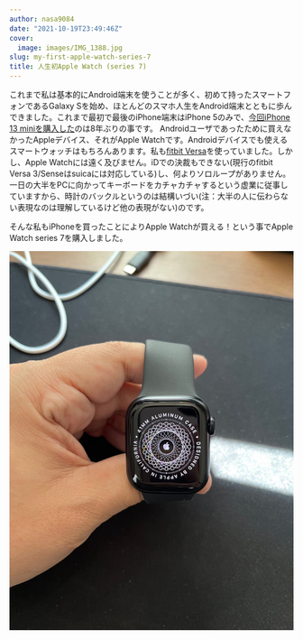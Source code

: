 ```yaml
---
author: nasa9084
date: "2021-10-19T23:49:46Z"
cover:
  image: images/IMG_1388.jpg
slug: my-first-apple-watch-series-7
title: 人生初Apple Watch (series 7)
---
```



これまで私は基本的にAndroid端末を使うことが多く、初めて持ったスマートフォンであるGalaxy Sを始め、ほとんどのスマホ人生をAndroid端末とともに歩んできました。これまで最初で最後のiPhone端末はiPhone 5のみで、[今回iPhone 13 miniを購入した](/iphone13mini/)のは8年ぶりの事です。
Androidユーザであったために買えなかったAppleデバイス、それがApple Watchです。Androidデバイスでも使えるスマートウォッチはもちろんあります。私も[fitbit Versa](/fitbit-versa/)を使っていました。しかし、Apple Watchには遠く及びません。iDでの決裁もできない(現行のfitbit Versa 3/Senseはsuicaには対応している)し、何よりソロループがありません。
一日の大半をPCに向かってキーボードをカチャカチャするという虚業に従事していますから、時計のバックルというのは結構いづい(注：大半の人に伝わらない表現なのは理解しているけど他の表現がない)のです。

そんな私もiPhoneを買ったことによりApple Watchが買える！という事でApple Watch series 7を購入しました。

![](images/IMG_1391.jpg)
